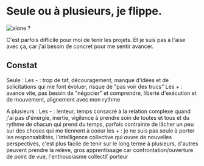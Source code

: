 # Seule ou à plusieurs, je flippe.

![alone ?](https://github.com/Julia-barbelane/reflexions/blob/master/photos/seule-ou-a-plusieur-je-flippe.png)

C'est parfois difficile pour moi de tenir les projets. Et je suis pas à l'aise avec ça, car j'ai besoin de concret pour me sentir avancer. 

## Constat
Seule : 
Les - :  trop de taf, découragement, manque d'idées et de solicitations qui me font évoluer, risque de "pas voir des trucs"
Les + : avance vite, pas besoin de "négocier" et comprendre, liberté d'exécution et de mouvement, alignement avec mon rythme

A plusieurs : 
Les - : lenteur, temps consacré à la relation complexe quand j'ai pas d'énergie, inertie, vigilence à prendre soin de toutes et tous et du rythme de chacun qui prend du temps, parfois contrainte de lâcher un peu sur des choses qui me tiennent à coeur
les + : je ne suis pas seule à porter les responsabilités, l'intelligence collective qui ouvre de nouvelles perspectives, c'est plus facile de tenir sur le long terme à plusieurs, d'autres peuvent prendre la relève, gros apprentissage car confrontation/ouverture de point de vue, l'enthousiasme collectif porteur


